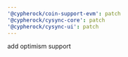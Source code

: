 ```yaml
---
'@cypherock/coin-support-evm': patch
'@cypherock/cysync-core': patch
'@cypherock/cysync-ui': patch
---
```


add optimism support
